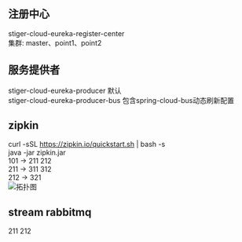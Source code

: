 ## 注册中心
stiger-cloud-eureka-register-center  
集群: master、point1、point2
## 服务提供者
stiger-cloud-eureka-producer 默认  
stiger-cloud-eureka-producer-bus 包含spring-cloud-bus动态刷新配置
## zipkin
curl -sSL https://zipkin.io/quickstart.sh | bash -s  
java -jar zipkin.jar  
101 -> 211 212  
211 -> 311 312  
212 -> 321  
![拓扑图](https://gitee.com/buhy/StarTiger/raw/master/StarTiger-cloud/stiger-cloud-eureka/doc/image/zipkin_router.jpg)
## stream rabbitmq
211 212